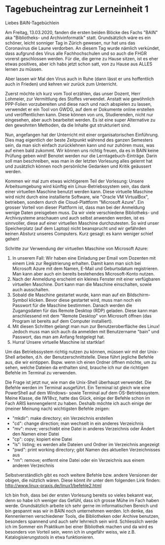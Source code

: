 <h1>Tagebucheintrag zur Lerneinheit 1</h1>

Liebes BAIN-Tagebüchlein

Am Freitag, 13.03.2020, fanden die ersten beiden Blöcke des Fachs "BAIN" aka "Bibliotheks- und Archivinformatik" statt. Grundsätzlich
wäre es ein schöner, leicht sonniger Tag in Zürich gewesen, nur hat uns das Coronavirus die Laune verdorben. An diesem Tag wurde nämlich
verkündet, dass aufgrund des Virus alle Fachhochschulen und so auch die FHGR vorerst geschlossen werden. Für die, die gerne zu Hause sitzen, ist es eher etwas positives, aber ich habs jetzt schon satt, von zu Hause aus ALLES lernen zu müssen. 

Aber lassen wir Mal den Virus auch in Ruhe (dann lässt er uns hoffentlich auch in Frieden) und kehren wir zurück zum Unterricht. 

Zuerst möchte ich kurz vom Tool erzählen, das unser Dozent, Herr Lohmeier, zur Vermittlung des Stoffes verwendet. Anstatt wie gewöhnlich PPP-Folien vorzubereiten und diese nach und nach abspielen zu lassen, verwendet er ein Tool von GWDG, auf dem er Dokumente online erstellen und veröffentlichen kann. Diese können von uns, Studierenden, nicht nur eingesehen, aber auch bearbeitet werden. Es ist eine super Alternative zu den gewohnten Methoden, da die Inhalte gut strukturiert sind. 

Nun, angefangen hat der Unterricht mit einer organisatorischen Einführung. Dies mag eigentlich der beste Zeitpunkt während des ganzen Semesters sein, da man sich einfach zurücklehnen kann und nur zuhören muss, was auf einen bald zukommt. 
Wir können uns richtig freuen, da es in BAIN keine Prüfung geben wird! Benotet werden nur die Lerntagebuch-Einträge. Darin soll man beschreiben, was man in der letzten Vorlesung alles gelernt hat und zusätzlich können noch persönliche Gedanken und Kritik geäussert werden.

Kommen wir mal zum etwas wichtigerem Teil der Vorlesung:
Unsere Arbeitsumgebung wird künftig ein Linux-Betriebssystem sein, das dank einer virtuellen Maschine benutzt werden kann. Diese virtuelle Maschine wird nicht durch eine installierte Software, wie "Oracle VM VirtualBox", betrieben, sondern durch die Cloud-Plattform "Microsoft Azure". Ein grosser Vorteil von dieser Plattform ist, dass man bei der Anmeldung wenige Daten preisgeben muss. 
Da wir viele verschiedene Bibliotheks- und Archivsysteme anschauen und auch selbst anwenden werden, ist es sinnvoller, diese auf einer virtuellen Maschine durchzutesten. So wird unser Speicherplatz (auf dem Laptop) nicht beansprucht und wir gefährden keinen Absturz unseres Computers. Kurz gesagt: es kann weniger schief gehen! 

Schritte zur Verwendung der virtuellen Maschine von Microsoft Azure:
<ol>
<li>In unserem Fall: Wir haben eine Einladung per Email vom Dozenten mit einem Link zur Registrierung erhalten. Damit kann man sich bei Microsoft Azure mit dem Namen, E-Mail und Geburtsdatum registrieren. Man kann aber auch ein bereits bestehendes Microsoft-Konto nutzen. 
<li>Nach der Anmeldung erscheint ein kleines Fenster mit einer verfügbaren virtuellen Maschine. Dort kann man die Maschine einschalten,
sowie auch ausschalten.</li>
<li>Sobald die Maschine gestartet wurde, kann man auf ein Bildschirm-Symbol klicken. Bevor diese gestartet wird, muss man noch ein Passwort für die Maschine bestimmen. Danach werden die Zugangsdaten für das Remote Desktop (RDP) geladen. Diese kann man anschliessend mit dem "Remote Desktop" von Microsoft öffnen (das Program ist bereits auf dem Computer installiert). </li>
<li>Mit diesen Schritten gelangt man nun zur Benutzeroberfläche des Linux! Jedoch muss man sich auch da anmelden mit Benutzername "bain"
und Passwort, das man am Anfang festgelegt hat. </li>
<li>Hurra! Unsere virtuelle Maschine ist startklar!</li>
</ol>

Um das Betriebssystem richtig nutzen zu können, müssen wir mit der Unix-Shell arbeiten, d.h. der Benutzerschnittstelle. Diese führt jegliche Befehle aus, die wir eintippen. Bspw. wenn ich einen Ordner öffnen möchte, um zu sehen, welche Dateien da enthalten sind, brauche ich nur die richtigen Befehle im Terminal zu verwenden. 

Die Frage ist jetzt nur, wie man die Unix-Shell überhaupt verwendet. Die Befehle werden im Terminal ausgeführt. Ein Terminal ist gleich wie eine PowerShell auf dem Windows- sowie Terminal auf dem OS-Betriebssystem. Meine Klasse, die IW18vz, hatte das Glück, einige der Befehle schon im Fach ARIS kennengelernt zu haben. Deshalb möchte ich auch einige der (meiner Meinung nach) wichtigsten Befehle zeigen:
<ul>
<li>"mkdir": make directory; ein Verzeichnis erstellen</li>
<li>"cd": change direction; man wechselt in ein anderes Verzeichnis</li>
<li>"mv": move; verschiebt eine Datei in anderes Verzeichnis oder Ändert den Namen einer Datei</li>
<li>"cp": copy; kopiert eine Datei</li>
<li>"ls": listing; es werden alle Dateien und Ordner im Verzeichnis angezeigt</li>
<li>"pwd": print working directory; gibt Namen des aktuellen Verzeichnisses aus</li>
<li>"rm": remove; entfernt eine Datei oder ein Verzeichnis aus einem anderen Verzeichnis</li>
</ul>

Selbstverständlich gibt es noch weitere Befehle bzw. andere Versionen der obigen, die nützlich wären. Diese könnt ihr unter dem folgenden Link finden: http://www.linux-praxis.de/linux1/befehle2.html


Ich bin froh, dass bei der ersten Vorlesung bereits so vieles bekannt war, denn so habe ich weniger das Gefühl, dass ich grosse Mühe im Fach haben werde. Grundsätzlich arbeite ich sehr gerne im informatischen Bereich und bin gespannt was wir in BAIN noch unternehmen werden. Ich denke, das Kennenlernen verschiedener Tools, die Bibliotheken oder Archive benutzen, besonders spannend und auch sehr lehrreich sein wird. Schliesslich werde ich im Sommer ein Praktikum bei einer Bibliothek machen und da wird es besonders von Vorteil sein, wenn ich in ungefähr weiss, wie z.B. Katalogisierungstools in etwa funktionieren. 
